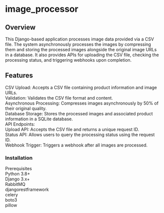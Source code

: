 # image_processor

## Overview
This Django-based application processes image data provided via a CSV file. The system asynchronously processes the images by compressing them and storing the processed images alongside the original image URLs in a database. It also provides APIs for uploading the CSV file, checking the processing status, and triggering webhooks upon completion.

## Features
CSV Upload: Accepts a CSV file containing product information and image URLs.<br>
Validation: Validates the CSV file format and content.<br>
Asynchronous Processing: Compresses images asynchronously by 50% of their original quality.<br>
Database Storage: Stores the processed images and associated product information in a SQLite database.<br>
API Endpoints:<br>
Upload API: Accepts the CSV file and returns a unique request ID.<br>
Status API: Allows users to query the processing status using the request ID.<br>
Webhook Trigger: Triggers a webhook after all images are processed.<br>

### Installation
Prerequisites<br>
Python 3.8+<br>
Django 3.x+<br>
RabbitMQ<br>
djangorestframework<br>
celery<br>
boto3<br>
pillow<br>
